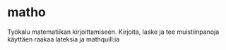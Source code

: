 # matho

Työkalu matematiikan kirjoittamiseen.
Kirjoita, laske ja tee muistiinpanoja käyttäen raakaa lateksia ja mathquill:ia